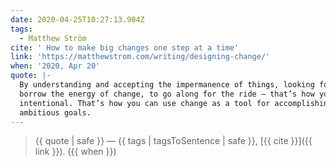 ```yaml
---
date: 2020-04-25T10:27:13.904Z
tags:
  - Matthew Ström
cite: ' How to make big changes one step at a time'
link: 'https://matthewstrom.com/writing/designing-change/'
when: '2020, Apr 20'
quote: |-
  By understanding and accepting the impermanence of things, looking for ways to
  borrow the energy of change, to go along for the ride — that’s how you can be
  intentional. That’s how you can use change as a tool for accomplishing
  ambitious goals.
---
```


> {{ quote | safe }}
> — {{ tags | tagsToSentence | safe }}, [{{ cite }}]({{ link }}). ({{ when }})
